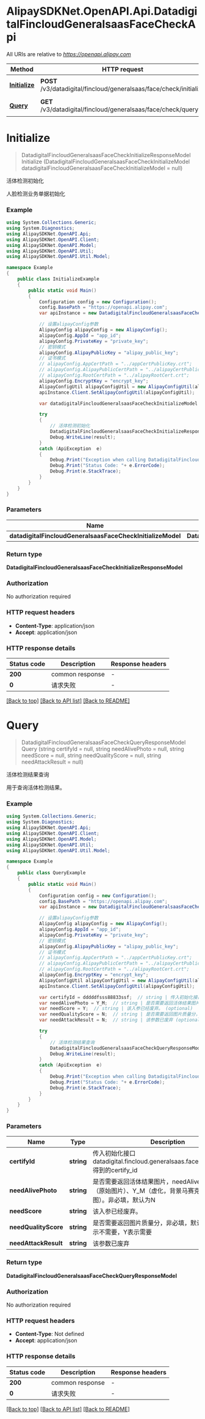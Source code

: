 # AlipaySDKNet.OpenAPI.Api.DatadigitalFincloudGeneralsaasFaceCheckApi

All URIs are relative to *https://openapi.alipay.com*

Method | HTTP request | Description
------------- | ------------- | -------------
[**Initialize**](DatadigitalFincloudGeneralsaasFaceCheckApi.md#initialize) | **POST** /v3/datadigital/fincloud/generalsaas/face/check/initialize | 活体检测初始化
[**Query**](DatadigitalFincloudGeneralsaasFaceCheckApi.md#query) | **GET** /v3/datadigital/fincloud/generalsaas/face/check/query | 活体检测结果查询


<a name="initialize"></a>
# **Initialize**
> DatadigitalFincloudGeneralsaasFaceCheckInitializeResponseModel Initialize (DatadigitalFincloudGeneralsaasFaceCheckInitializeModel datadigitalFincloudGeneralsaasFaceCheckInitializeModel = null)

活体检测初始化

人脸检测业务单据初始化

### Example
```csharp
using System.Collections.Generic;
using System.Diagnostics;
using AlipaySDKNet.OpenAPI.Api;
using AlipaySDKNet.OpenAPI.Client;
using AlipaySDKNet.OpenAPI.Model;
using AlipaySDKNet.OpenAPI.Util;
using AlipaySDKNet.OpenAPI.Util.Model;

namespace Example
{
    public class InitializeExample
    {
        public static void Main()
        {
            Configuration config = new Configuration();
            config.BasePath = "https://openapi.alipay.com";
            var apiInstance = new DatadigitalFincloudGeneralsaasFaceCheckApi(config);

            // 设置alipayConfig参数
            AlipayConfig alipayConfig = new AlipayConfig();
            alipayConfig.AppId = "app_id";
            alipayConfig.PrivateKey = "private_key";
            // 密钥模式
            alipayConfig.AlipayPublicKey = "alipay_public_key";
            // 证书模式
            // alipayConfig.AppCertPath = "../appCertPublicKey.crt";
            // alipayConfig.AlipayPublicCertPath = "../alipayCertPublicKey_RSA2.crt";
            // alipayConfig.RootCertPath = "../alipayRootCert.crt";
            alipayConfig.EncryptKey = "encrypt_key";
            AlipayConfigUtil alipayConfigUtil = new AlipayConfigUtil(alipayConfig);
            apiInstance.Client.SetAlipayConfigUtil(alipayConfigUtil);

            var datadigitalFincloudGeneralsaasFaceCheckInitializeModel = new DatadigitalFincloudGeneralsaasFaceCheckInitializeModel(); // DatadigitalFincloudGeneralsaasFaceCheckInitializeModel |  (optional) 

            try
            {
                // 活体检测初始化
                DatadigitalFincloudGeneralsaasFaceCheckInitializeResponseModel result = apiInstance.Initialize(datadigitalFincloudGeneralsaasFaceCheckInitializeModel);
                Debug.WriteLine(result);
            }
            catch (ApiException  e)
            {
                Debug.Print("Exception when calling DatadigitalFincloudGeneralsaasFaceCheckApi.Initialize: " + e.Message );
                Debug.Print("Status Code: "+ e.ErrorCode);
                Debug.Print(e.StackTrace);
            }
        }
    }
}
```

### Parameters

Name | Type | Description  | Notes
------------- | ------------- | ------------- | -------------
 **datadigitalFincloudGeneralsaasFaceCheckInitializeModel** | **DatadigitalFincloudGeneralsaasFaceCheckInitializeModel**|  | [optional] 

### Return type

**DatadigitalFincloudGeneralsaasFaceCheckInitializeResponseModel**

### Authorization

No authorization required

### HTTP request headers

 - **Content-Type**: application/json
 - **Accept**: application/json


### HTTP response details
| Status code | Description | Response headers |
|-------------|-------------|------------------|
| **200** | common response |  -  |
| **0** | 请求失败 |  -  |

[[Back to top]](#) [[Back to API list]](../README.md#documentation-for-api-endpoints) [[Back to README]](../README.md)

<a name="query"></a>
# **Query**
> DatadigitalFincloudGeneralsaasFaceCheckQueryResponseModel Query (string certifyId = null, string needAlivePhoto = null, string needScore = null, string needQualityScore = null, string needAttackResult = null)

活体检测结果查询

用于查询活体检测结果。

### Example
```csharp
using System.Collections.Generic;
using System.Diagnostics;
using AlipaySDKNet.OpenAPI.Api;
using AlipaySDKNet.OpenAPI.Client;
using AlipaySDKNet.OpenAPI.Model;
using AlipaySDKNet.OpenAPI.Util;
using AlipaySDKNet.OpenAPI.Util.Model;

namespace Example
{
    public class QueryExample
    {
        public static void Main()
        {
            Configuration config = new Configuration();
            config.BasePath = "https://openapi.alipay.com";
            var apiInstance = new DatadigitalFincloudGeneralsaasFaceCheckApi(config);

            // 设置alipayConfig参数
            AlipayConfig alipayConfig = new AlipayConfig();
            alipayConfig.AppId = "app_id";
            alipayConfig.PrivateKey = "private_key";
            // 密钥模式
            alipayConfig.AlipayPublicKey = "alipay_public_key";
            // 证书模式
            // alipayConfig.AppCertPath = "../appCertPublicKey.crt";
            // alipayConfig.AlipayPublicCertPath = "../alipayCertPublicKey_RSA2.crt";
            // alipayConfig.RootCertPath = "../alipayRootCert.crt";
            alipayConfig.EncryptKey = "encrypt_key";
            AlipayConfigUtil alipayConfigUtil = new AlipayConfigUtil(alipayConfig);
            apiInstance.Client.SetAlipayConfigUtil(alipayConfigUtil);

            var certifyId = dddddfsss88833ssf;  // string | 传入初始化接口datadigital.fincloud.generalsaas.face.check.initialize 得到的certify_id (optional) 
            var needAlivePhoto = Y_M;  // string | 是否需要返回活体结果图片，needAlivePhoto：Y_O （原始图片）、Y_M（虚化，背景马赛克）、N（不返图）。非必填，默认为N (optional) 
            var needScore = Y;  // string | 该入参已经废弃。 (optional) 
            var needQualityScore = N;  // string | 是否需要返回图片质量分，非必填，默认值为N。 N表示不需要，Y表示需要 (optional) 
            var needAttackResult = N;  // string | 该参数已废弃 (optional) 

            try
            {
                // 活体检测结果查询
                DatadigitalFincloudGeneralsaasFaceCheckQueryResponseModel result = apiInstance.Query(certifyId, needAlivePhoto, needScore, needQualityScore, needAttackResult);
                Debug.WriteLine(result);
            }
            catch (ApiException  e)
            {
                Debug.Print("Exception when calling DatadigitalFincloudGeneralsaasFaceCheckApi.Query: " + e.Message );
                Debug.Print("Status Code: "+ e.ErrorCode);
                Debug.Print(e.StackTrace);
            }
        }
    }
}
```

### Parameters

Name | Type | Description  | Notes
------------- | ------------- | ------------- | -------------
 **certifyId** | **string**| 传入初始化接口datadigital.fincloud.generalsaas.face.check.initialize 得到的certify_id | [optional] 
 **needAlivePhoto** | **string**| 是否需要返回活体结果图片，needAlivePhoto：Y_O （原始图片）、Y_M（虚化，背景马赛克）、N（不返图）。非必填，默认为N | [optional] 
 **needScore** | **string**| 该入参已经废弃。 | [optional] 
 **needQualityScore** | **string**| 是否需要返回图片质量分，非必填，默认值为N。 N表示不需要，Y表示需要 | [optional] 
 **needAttackResult** | **string**| 该参数已废弃 | [optional] 

### Return type

**DatadigitalFincloudGeneralsaasFaceCheckQueryResponseModel**

### Authorization

No authorization required

### HTTP request headers

 - **Content-Type**: Not defined
 - **Accept**: application/json


### HTTP response details
| Status code | Description | Response headers |
|-------------|-------------|------------------|
| **200** | common response |  -  |
| **0** | 请求失败 |  -  |

[[Back to top]](#) [[Back to API list]](../README.md#documentation-for-api-endpoints) [[Back to README]](../README.md)

